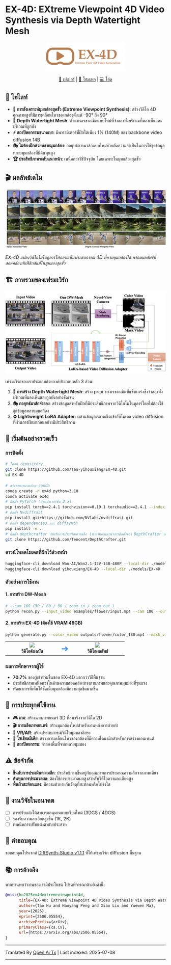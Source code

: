 # EX-4D: EXtreme Viewpoint 4D Video Synthesis via Depth Watertight Mesh

<div align="center">

<img src="https://raw.githubusercontent.com/tau-yihouxiang/EX-4D/main/docs/Logo.png" alt="EX-4D Logo" width="250">

[📄 เปเปอร์](https://arxiv.org/abs/2506.05554)  |  [🎥 โฮมเพจ](https://tau-yihouxiang.github.io/projects/EX-4D/EX-4D.html)  |  [💻 โค้ด](https://github.com/tau-yihouxiang/EX-4D)

</div>



## 🌟 ไฮไลท์

- **🎯 การสังเคราะห์มุมกล้องสุดขั้ว (Extreme Viewpoint Synthesis)**: สร้างวิดีโอ 4D คุณภาพสูงที่มีการเคลื่อนไหวของกล้องตั้งแต่ -90° ถึง 90°
- **🔧 Depth Watertight Mesh**: ตัวแทนเรขาคณิตแบบใหม่ที่จำลองทั้งบริเวณที่มองเห็นและบริเวณที่ถูกบัง
- **⚡ สถาปัตยกรรมขนาดเบา**: มีพารามิเตอร์ที่ฝึกได้เพียง 1% (140M) ของ backbone video diffusion 14B
- **🎭 ไม่ต้องฝึกด้วยหลายมุมกล้อง**: กลยุทธ์การมาส์กแบบใหม่ช่วยตัดความจำเป็นในการใช้ชุดข้อมูลหลายมุมกล้องที่มีต้นทุนสูง
- **🏆 ประสิทธิภาพระดับแนวหน้า**: เหนือกว่าวิธีปัจจุบัน โดยเฉพาะในมุมกล้องสุดขั้ว

## 🎬 ผลลัพธ์เดโม

<div align="center">
<img src="https://raw.githubusercontent.com/tau-yihouxiang/EX-4D/main/docs/teaser.png" alt="EX-4D Demo Results" width="800">
</div>

*EX-4D แปลงวิดีโอโมโนคูลาร์ให้กลายเป็นประสบการณ์ 4D ที่ควบคุมกล้องได้ พร้อมผลลัพธ์ที่สอดคล้องกับฟิสิกส์แม้ในมุมมองสุดขั้ว*

## 🏗️ ภาพรวมของเฟรมเวิร์ก

<div align="center">
<img src="https://raw.githubusercontent.com/tau-yihouxiang/EX-4D/main/docs/overview.png" alt="EX-4D Architecture">
</div>

เฟรมเวิร์กของเราประกอบด้วยองค์ประกอบหลัก 3 ส่วน:

1. **🔺 การสร้าง Depth Watertight Mesh**: สร้าง prior ทางเรขาคณิตที่แข็งแกร่งซึ่งจำลองทั้งบริเวณที่มองเห็นและถูกบังอย่างชัดเจน
2. **🎭 กลยุทธ์มาส์กจำลอง**: สร้างข้อมูลสำหรับฝึกที่มีประสิทธิภาพจากวิดีโอโมโนคูลาร์โดยไม่ต้องใช้ชุดข้อมูลหลายมุมกล้อง
3. **⚙️ Lightweight LoRA Adapter**: ผสานข้อมูลเรขาคณิตเข้ากับโมเดล video diffusion ที่ผ่านการฝึกมาก่อนอย่างมีประสิทธิภาพ

## 🚀 เริ่มต้นอย่างรวดเร็ว

### การติดตั้ง

```bash
# โคลน repository
git clone https://github.com/tau-yihouxiang/EX-4D.git
cd EX-4D

# สร้างสภาพแวดล้อม conda
conda create -n ex4d python=3.10
conda activate ex4d
# ติดตั้ง PyTorch (แนะนำเวอร์ชัน 2.x)
pip install torch==2.4.1 torchvision==0.19.1 torchaudio==2.4.1 --index-url https://download.pytorch.org/whl/cu124
# ติดตั้ง Nvdiffrast
pip install git+https://github.com/NVlabs/nvdiffrast.git
# ติดตั้ง dependencies และ diffsynth
pip install -e .
# ติดตั้ง depthcrafter สำหรับการประมาณความลึก (ทำตามคำแนะนำการติดตั้งของ DepthCrafter เพื่อเตรียม checkpoints)
git clone https://github.com/Tencent/DepthCrafter.git
```

### ดาวน์โหลดโมเดลที่ฝึกไว้ล่วงหน้า
```bash
huggingface-cli download Wan-AI/Wan2.1-I2V-14B-480P --local-dir ./models/Wan-AI
huggingface-cli download yihouxiang/EX-4D --local-dir ./models/EX-4D
```

### ตัวอย่างการใช้งาน
#### 1. การสร้าง DW-Mesh
```bash
# --cam 180 (30 / 60 / 90 / zoom_in / zoom_out )
python recon.py --input_video examples/flower/input.mp4 --cam 180 --output_dir outputs/flower --save_mesh
```
#### 2. การสร้าง EX-4D (ต้องใช้ VRAM 48GB)
```bash
python generate.py --color_video outputs/flower/color_180.mp4 --mask_video outputs/flower/mask_180.mp4 --output_video outputs/flower/output.mp4
```

<table>
<tr>
<td width="45%" align="center">
<img src="https://raw.githubusercontent.com/tau-yihouxiang/EX-4D/main/examples/flower/input.gif" width="100%">
<br><b>วิดีโอต้นฉบับ</b>
</td>
<td align="center">
<div style="font-size: 2em; color: #4A90E2; padding: 0 0px;">
  ➜
</div>
</td>
<td width="45%" align="center">
<img src="https://raw.githubusercontent.com/tau-yihouxiang/EX-4D/main/examples/flower/output.gif" width="100%">
<br><b>วิดีโอผลลัพธ์</b>
</td>
</tr> 
</table>

<!-- ## 📊 Performance

### Quantitative Results
| วิธีการ | FID (Extreme) ↓ | FVD (Extreme) ↓ | คะแนน VBench ↑ |
|---------|-----------------|-----------------|----------------|
| ReCamMaster | 64.68 | 943.45 | 0.434 |
| TrajectoryCrafter | 65.33 | 893.80 | 0.447 |
| TrajectoryAttention | 62.49 | 912.14 | 0.389 |
| **EX-4D (ของเรา)** | **55.42** | **823.61** | **0.450** | -->

### ผลการศึกษาจากผู้ใช้

- **70.7%** ของผู้เข้าร่วมชื่นชอบ EX-4D มากกว่าวิธีพื้นฐาน
- ประสิทธิภาพเหนือกว่าในด้านความสอดคล้องทางกายภาพและคุณภาพมุมมองที่รุนแรง
- พัฒนาการที่เห็นได้ชัดเมื่อมุมกล้องมีความสุดขีดมากขึ้น

## 🎯 การประยุกต์ใช้งาน

- **🎮 เกม**: สร้างฉากภาพยนตร์ 3D ที่สมจริงจากวิดีโอ 2D
- **🎬 การผลิตภาพยนตร์**: สร้างมุมกล้องใหม่สำหรับงานหลังการถ่ายทำ
- **🥽 VR/AR**: สร้างประสบการณ์วิดีโอมุมมองอิสระ
- **📱 โซเชียลมีเดีย**: สร้างการเคลื่อนไหวของกล้องที่มีความไดนามิกสำหรับการสร้างคอนเทนต์
- **🏢 สถาปัตยกรรม**: จำลองพื้นที่จากหลายมุมมอง

<!-- ## 📈 Benchmarks -->

<!-- ### การประเมินช่วงมุมมอง

| ช่วง | เล็ก (0°→30°) | ใหญ่ (0°→60°) | สุดขีด (0°→90°) | เต็ม (-90°→90°) |
|------|----------------|---------------|-----------------|-----------------|
| คะแนน FID | 44.19 | 50.30 | 55.42 | - |
| ช่องว่างประสิทธิภาพ | +9.1% ดีกว่า | +8.9% ดีกว่า | +11.3% ดีกว่า | +15.5% ดีกว่า | -->

<!-- *ช่องว่างประสิทธิภาพเมื่อเปรียบเทียบกับวิธีอันดับสองในแต่ละหมวดหมู่* -->

## ⚠️ ข้อจำกัด

- **ขึ้นกับการประเมินความลึก**: ประสิทธิภาพขึ้นอยู่กับคุณภาพการประมาณความลึกจากภาพเดี่ยว
- **ต้นทุนการประมวลผล**: ต้องใช้การประมวลผลสูงสำหรับวิดีโอความละเอียดสูง
- **พื้นผิวสะท้อนแสง**: มีความท้าทายกับวัสดุที่สะท้อนหรือโปร่งใส

## 🔮 งานวิจัยในอนาคต
- [ ] การปรับแต่งให้สามารถอนุมานแบบเรียลไทม์ (3DGS / 4DGS)
- [ ] รองรับความละเอียดสูงขึ้น (1K, 2K)
- [ ] เทคนิคการปรับแต่งตาข่ายประสาท

## 🙏 คำขอบคุณ

ขอขอบคุณโปรเจกต์ [DiffSynth-Studio v1.1.1](https://github.com/modelscope/DiffSynth-Studio/tree/v1.1.1) ที่ให้เฟรมเวิร์ก diffusion พื้นฐาน

## 📚 การอ้างอิง

หากท่านพบว่างานของเรามีประโยชน์ โปรดพิจารณาอ้างอิงดังนี้:

```bibtex
@misc{hu2025ex4dextremeviewpoint4d,
      title={EX-4D: EXtreme Viewpoint 4D Video Synthesis via Depth Watertight Mesh}, 
      author={Tao Hu and Haoyang Peng and Xiao Liu and Yuewen Ma},
      year={2025},
      eprint={2506.05554},
      archivePrefix={arXiv},
      primaryClass={cs.CV},
      url={https://arxiv.org/abs/2506.05554}, 
}
```


---


Tranlated By [Open Ai Tx](https://github.com/OpenAiTx/OpenAiTx) | Last indexed: 2025-07-08


---